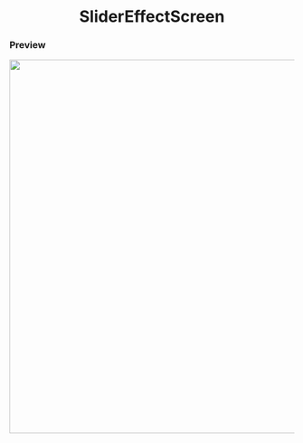  <h1 align="center">SliderEffectScreen</h1>

### Preview
<img src="/previews/slider_effect.gif" align="center" height="660"/>
